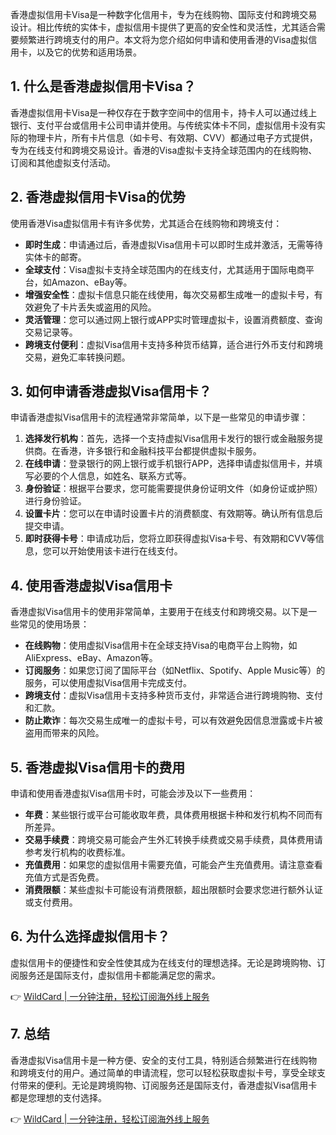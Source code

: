 香港虚拟信用卡Visa是一种数字化信用卡，专为在线购物、国际支付和跨境交易设计。相比传统的实体卡，虚拟信用卡提供了更高的安全性和灵活性，尤其适合需要频繁进行跨境支付的用户。本文将为您介绍如何申请和使用香港的Visa虚拟信用卡，以及它的优势和适用场景。

## 1. 什么是香港虚拟信用卡Visa？

香港虚拟信用卡Visa是一种仅存在于数字空间中的信用卡，持卡人可以通过线上银行、支付平台或信用卡公司申请并使用。与传统实体卡不同，虚拟信用卡没有实际的物理卡片，所有卡片信息（如卡号、有效期、CVV）都通过电子方式提供，专为在线支付和跨境交易设计。香港的Visa虚拟卡支持全球范围内的在线购物、订阅和其他虚拟支付活动。

## 2. 香港虚拟信用卡Visa的优势

使用香港Visa虚拟信用卡有许多优势，尤其适合在线购物和跨境支付：

- **即时生成**：申请通过后，香港虚拟Visa信用卡可以即时生成并激活，无需等待实体卡的邮寄。
- **全球支付**：Visa虚拟卡支持全球范围内的在线支付，尤其适用于国际电商平台，如Amazon、eBay等。
- **增强安全性**：虚拟卡信息只能在线使用，每次交易都生成唯一的虚拟卡号，有效避免了卡片丢失或盗用的风险。
- **灵活管理**：您可以通过网上银行或APP实时管理虚拟卡，设置消费额度、查询交易记录等。
- **跨境支付便利**：虚拟Visa信用卡支持多种货币结算，适合进行外币支付和跨境交易，避免汇率转换问题。

## 3. 如何申请香港虚拟Visa信用卡？

申请香港虚拟Visa信用卡的流程通常非常简单，以下是一些常见的申请步骤：

1. **选择发行机构**：首先，选择一个支持虚拟Visa信用卡发行的银行或金融服务提供商。在香港，许多银行和金融科技平台都提供虚拟卡服务。
2. **在线申请**：登录银行的网上银行或手机银行APP，选择申请虚拟信用卡，并填写必要的个人信息，如姓名、联系方式等。
3. **身份验证**：根据平台要求，您可能需要提供身份证明文件（如身份证或护照）进行身份验证。
4. **设置卡片**：您可以在申请时设置卡片的消费额度、有效期等。确认所有信息后提交申请。
5. **即时获得卡号**：申请成功后，您将立即获得虚拟Visa卡号、有效期和CVV等信息，您可以开始使用该卡进行在线支付。

## 4. 使用香港虚拟Visa信用卡

香港虚拟Visa信用卡的使用非常简单，主要用于在线支付和跨境交易。以下是一些常见的使用场景：

- **在线购物**：使用虚拟Visa信用卡在全球支持Visa的电商平台上购物，如AliExpress、eBay、Amazon等。
- **订阅服务**：如果您订阅了国际平台（如Netflix、Spotify、Apple Music等）的服务，可以使用虚拟Visa信用卡完成支付。
- **跨境支付**：虚拟Visa信用卡支持多种货币支付，非常适合进行跨境购物、支付和汇款。
- **防止欺诈**：每次交易生成唯一的虚拟卡号，可以有效避免因信息泄露或卡片被盗用而带来的风险。

## 5. 香港虚拟Visa信用卡的费用

申请和使用香港虚拟Visa信用卡时，可能会涉及以下一些费用：

- **年费**：某些银行或平台可能收取年费，具体费用根据卡种和发行机构不同而有所差异。
- **交易手续费**：跨境交易可能会产生外汇转换手续费或交易手续费，具体费用请参考发行机构的收费标准。
- **充值费用**：如果您的虚拟信用卡需要充值，可能会产生充值费用。请注意查看充值方式是否免费。
- **消费限额**：某些虚拟卡可能设有消费限额，超出限额时会要求您进行额外认证或支付费用。

## 6. 为什么选择虚拟信用卡？

虚拟信用卡的便捷性和安全性使其成为在线支付的理想选择。无论是跨境购物、订阅服务还是国际支付，虚拟信用卡都能满足您的需求。

👉 [WildCard | 一分钟注册，轻松订阅海外线上服务](https://bit.ly/bewildcard)

## 7. 总结

香港虚拟Visa信用卡是一种方便、安全的支付工具，特别适合频繁进行在线购物和跨境支付的用户。通过简单的申请流程，您可以轻松获取虚拟卡号，享受全球支付带来的便利。无论是跨境购物、订阅服务还是国际支付，香港虚拟Visa信用卡都是您理想的支付选择。

👉 [WildCard | 一分钟注册，轻松订阅海外线上服务](https://bit.ly/bewildcard)